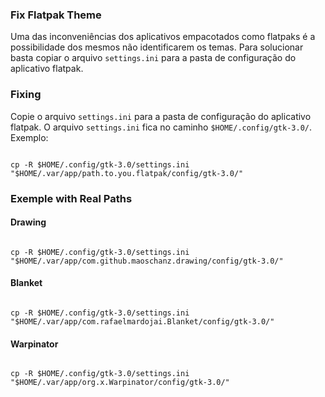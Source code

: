 ### Fix Flatpak Theme

Uma das inconveniências dos aplicativos empacotados como flatpaks é a possibilidade dos mesmos não identificarem os temas. Para solucionar basta copiar o arquivo `settings.ini` para a pasta de configuração do aplicativo flatpak.

### Fixing

Copie o arquivo `settings.ini` para a pasta de configuração do aplicativo flatpak. O arquivo `settings.ini` fica no caminho `$HOME/.config/gtk-3.0/`. Exemplo:

```

cp -R $HOME/.config/gtk-3.0/settings.ini "$HOME/.var/app/path.to.you.flatpak/config/gtk-3.0/"

```

### Exemple with Real Paths

#### Drawing

```

cp -R $HOME/.config/gtk-3.0/settings.ini "$HOME/.var/app/com.github.maoschanz.drawing/config/gtk-3.0/"

```

#### Blanket

```

cp -R $HOME/.config/gtk-3.0/settings.ini "$HOME/.var/app/com.rafaelmardojai.Blanket/config/gtk-3.0/"

```

#### Warpinator

```

cp -R $HOME/.config/gtk-3.0/settings.ini "$HOME/.var/app/org.x.Warpinator/config/gtk-3.0/"

```
